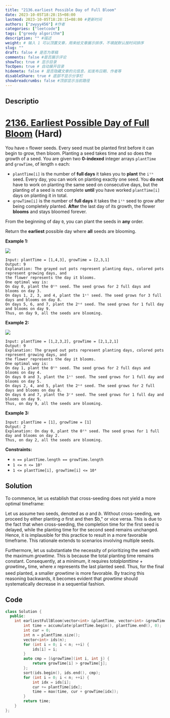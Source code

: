 ```yaml
---
title: "2136.earliest Possible Day of Full Bloom"
date: 2023-10-05T18:28:15+08:00
lastmod: 2023-10-05T18:28:15+08:00 #更新时间
authors: ["zwyyy456"] #作者
categories: ["leetcode"]
tags: ["greedy algorithm"]
description: "" #描述
weight: # 输入 1 可以顶置文章，用来给文章展示排序，不填就默认按时间排序
slug: ""
draft: false # 是否为草稿
comments: false #是否展示评论
showToc: true # 显示目录
TocOpen: true # 自动展开目录
hidemeta: false # 是否隐藏文章的元信息，如发布日期、作者等
disableShare: true # 底部不显示分享栏
showbreadcrumbs: false #顶部显示当前路径
---
```

## Descriptio

# [2136. Earliest Possible Day of Full Bloom][link] (Hard)

[link]: https://leetcode.com/problems/earliest-possible-day-of-full-bloom/

You have `n` flower seeds. Every seed must be planted first before it can begin to grow, then bloom.
Planting a seed takes time and so does the growth of a seed. You are given two **0-indexed** integer
arrays `plantTime` and `growTime`, of length `n` each:

- `plantTime[i]` is the number of **full days** it takes you to **plant** the `iᵗʰ` seed. Every day,
you can work on planting exactly one seed. You **do not** have to work on planting the same seed on
consecutive days, but the planting of a seed is not complete **until** you have worked
`plantTime[i]` days on planting it in total.
- `growTime[i]` is the number of **full days** it takes the `iᵗʰ` seed to grow after being completely
planted. **After** the last day of its growth, the flower **blooms** and stays bloomed forever.

From the beginning of day `0`, you can plant the seeds in **any** order.

Return the **earliest** possible day where **all** seeds are blooming.

**Example 1:**

![](https://pic-upyun.zwyyy456.tech/smms/2023-12-26-065315.png)

```
Input: plantTime = [1,4,3], growTime = [2,3,1]
Output: 9
Explanation: The grayed out pots represent planting days, colored pots represent growing days, and
the flower represents the day it blooms.
One optimal way is:
On day 0, plant the 0ᵗʰ seed. The seed grows for 2 full days and blooms on day 3.
On days 1, 2, 3, and 4, plant the 1ˢᵗ seed. The seed grows for 3 full days and blooms on day 8.
On days 5, 6, and 7, plant the 2ⁿᵈ seed. The seed grows for 1 full day and blooms on day 9.
Thus, on day 9, all the seeds are blooming.
```

**Example 2:**

![](https://pic-upyun.zwyyy456.tech/smms/2023-12-26-065316.png)

```
Input: plantTime = [1,2,3,2], growTime = [2,1,2,1]
Output: 9
Explanation: The grayed out pots represent planting days, colored pots represent growing days, and
the flower represents the day it blooms.
One optimal way is:
On day 1, plant the 0ᵗʰ seed. The seed grows for 2 full days and blooms on day 4.
On days 0 and 3, plant the 1ˢᵗ seed. The seed grows for 1 full day and blooms on day 5.
On days 2, 4, and 5, plant the 2ⁿᵈ seed. The seed grows for 2 full days and blooms on day 8.
On days 6 and 7, plant the 3ʳᵈ seed. The seed grows for 1 full day and blooms on day 9.
Thus, on day 9, all the seeds are blooming.
```

**Example 3:**

```
Input: plantTime = [1], growTime = [1]
Output: 2
Explanation: On day 0, plant the 0ᵗʰ seed. The seed grows for 1 full day and blooms on day 2.
Thus, on day 2, all the seeds are blooming.
```

**Constraints:**

- `n == plantTime.length == growTime.length`
- `1 <= n <= 10⁵`
- `1 <= plantTime[i], growTime[i] <= 10⁴`

## Solution

To commence, let us establish that cross-seeding does not yield a more optimal timeframe:

Let us assume two seeds, denoted as $a$ and $b$. Without cross-seeding, we proceed by either planting $a$ first and then $b," or vice versa. This is due to the fact that when cross-seeding, the completion time for the first seed is delayed, while the planting time for the second seed remains unchanged. Hence, it is implausible for this practice to result in a more favorable timeframe. This rationale extends to scenarios involving multiple seeds.

Furthermore, let us substantiate the necessity of prioritizing the seed with the maximum $growtime.$ This is because the total planting time remains constant. Consequently, at a minimum, it requires $totalplanttime + growtime_x$ time, where $x$ represents the last planted seed. Thus, for the final seed planted, a smaller $growtime$ is more favorable. By tracing this reasoning backwards, it becomes evident that $growtime$ should systematically decrease in a sequential fashion.

## Code
```cpp
class Solution {
  public:
    int earliestFullBloom(vector<int> &plantTime, vector<int> &growTime) {
        int time = accumulate(plantTime.begin(), plantTime.end(), 0);
        int cur = 0;
        int n = plantTime.size();
        vector<int> ids(n);
        for (int i = 0; i < n; ++i) {
            ids[i] = i;
        }
        auto cmp = [&growTime](int i, int j) {
            return growTime[i] > growTime[j];
        };
        sort(ids.begin(), ids.end(), cmp);
        for (int i = 0; i < n; ++i) {
            int idx = ids[i];
            cur += plantTime[idx];
            time = max(time, cur + growTime[idx]);
        }
        return time;
    }
};
```

